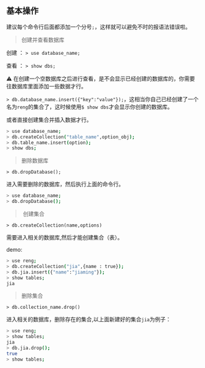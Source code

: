 ## 基本操作

建议每个命令行后面都添加一个分号`;`，这样就可以避免不时的报语法错误啦。

> 创建并查看数据库

 创建 ： `> use database_name;`
 
 查看 ： `> show dbs;`
 
 ⚠️ 在创建一个空数据库之后进行查看，是不会显示已经创建的数据库的，你需要往数据库里面添加一些数据才行。
 
 `> db.database_name.insert({"key":"value"});`，这相当你自己已经创建了一个名为`reng`的集合了，这时候使用`$ show dbs`才会显示你创建的数据库。
 
 或者直接创建集合并插入数据才行。
 
 ```bash
 > use database_name;
 > db.createCollection("table_name",option_obj);
 > db.table_name.insert(option);
 > show dbs;
 ```
 
 > 删除数据库
 
 `> db.dropDatabase();`
 
 进入需要删除的数据库，然后执行上面的命令行。
 
 ```bash
 > use database_name;
 > db.dropDatabase();
 ```
 
>  创建集合

`> db.createCollection(name,options)`

需要进入相关的数据库,然后才能创建集合（表）。

demo:
```bash
> use reng;
> db.createCollection("jia",{name : true});
> db.jia.insert({"name":"jiaming"});
> show tables;
jia
```

> 删除集合

`> db.collection_name.drop()`

进入相关的数据库，删除存在的集合,以上面新建好的集合`jia`为例子：

```bash
> use reng;
> show tables;
jia
> db.jia.drop();
true
> show tables;

```
 
 
